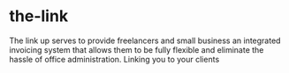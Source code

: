 the-link
========

The link up serves to provide freelancers and small business an integrated invoicing system that allows them to be fully flexible and eliminate the hassle of office administration. Linking you to your clients
